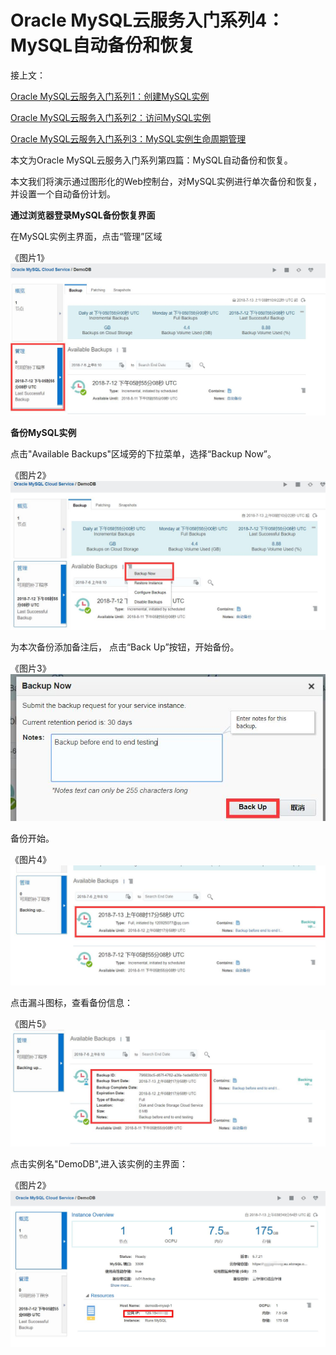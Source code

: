 # Oracle MySQL云服务入门系列4：MySQL自动备份和恢复	


接上文：

[Oracle MySQL云服务入门系列1：创建MySQL实例](https://github.com/cloud-is-coming/oraclecloud/blob/master/mysqlcs-get-started/mysqlcs-get-started-series1_provisioning.md)

[Oracle MySQL云服务入门系列2：访问MySQL实例](https://github.com/cloud-is-coming/oraclecloud/blob/master/mysqlcs-get-started/mysqlcs-get-started-series1_access.md)

[Oracle MySQL云服务入门系列3：MySQL实例生命周期管理](https://github.com/cloud-is-coming/oraclecloud/blob/master/mysqlcs-get-started/mysqlcs-get-started-series3_lifecycle.md)



本文为Oracle MySQL云服务入门系列第四篇：MySQL自动备份和恢复。

本文我们将演示通过图形化的Web控制台，对MySQL实例进行单次备份和恢复，并设置一个自动备份计划。



**通过浏览器登录MySQL备份恢复界面**

在MySQL实例主界面，点击“管理”区域

《图片1》
![**<图片1>**](https://github.com/cloud-is-coming/oraclecloud/blob/master/mysqlcs-get-started/backup/1.jpg)

**备份MySQL实例**

点击"Available Backups"区域旁的下拉菜单，选择“Backup Now”。

《图片2》
![**<图片2>**](https://github.com/cloud-is-coming/oraclecloud/blob/master/mysqlcs-get-started/backup/2.jpg)

为本次备份添加备注后， 点击“Back Up”按钮，开始备份。

《图片3》
![**<图片3>**](https://github.com/cloud-is-coming/oraclecloud/blob/master/mysqlcs-get-started/backup/3.jpg)

备份开始。

《图片4》
![**<图片4>**](https://github.com/cloud-is-coming/oraclecloud/blob/master/mysqlcs-get-started/backup/4.jpg)

点击漏斗图标，查看备份信息：

《图片5》
![**<图片5>**](https://github.com/cloud-is-coming/oraclecloud/blob/master/mysqlcs-get-started/backup/5.jpg)










点击实例名"DemoDB",进入该实例的主界面：

《图片2》
![**<图片2>**](https://github.com/cloud-is-coming/oraclecloud/blob/master/mysqlcs-get-started/access/2.jpg)









